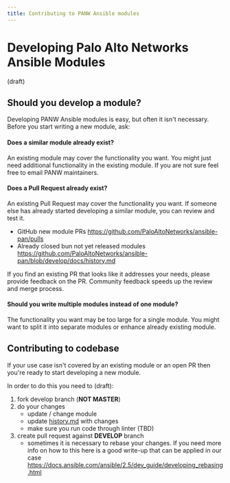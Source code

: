 ```yaml
---
title: Contributing to PANW Ansible modules
---
```


# Developing Palo Alto Networks Ansible Modules

(draft)

## Should you develop a module?

Developing PANW Ansible modules is easy, but often it isn't necessary. Before you start writing a new module, ask:

#### Does a similar module already exist?

An existing module may cover the functionality you want. You might just need additional functionality in the existing
module. If you are not sure feel free to email PANW maintainers.

#### Does a Pull Request already exist?

An existing Pull Request may cover the functionality you want. If someone else has already started developing a similar 
module, you can review and test it.

* GitHub new module PRs <https://github.com/PaloAltoNetworks/ansible-pan/pulls>
* Already closed bun not yet released modules <https://github.com/PaloAltoNetworks/ansible-pan/blob/develop/docs/history.md>

If you find an existing PR that looks like it addresses your needs, please provide feedback on the PR. Community feedback 
speeds up the review and merge process.

#### Should you write multiple modules instead of one module?

The functionality you want may be too large for a single module. You might want to split it into separate modules or
enhance already existing module.

## Contributing to codebase

If your use case isn't covered by an existing module or an open PR then you're ready to start developing a new module.

In order to do this you need to (draft):
1. fork develop branch (**NOT MASTER**)
2. do your changes
    - update / change module
    - update [history.md](https://github.com/PaloAltoNetworks/ansible-pan/blob/develop/docs/history.md) with changes
    - make sure you run code through linter (TBD)
3. create pull request against **DEVELOP** branch
    - sometimes it is necessary to rebase your changes. If you need more info on how to this here is a good write-up
    that can be applied in our case <https://docs.ansible.com/ansible/2.5/dev_guide/developing_rebasing.html>
